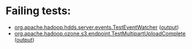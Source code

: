 # Failing tests: 

 * [org.apache.hadoop.hdds.server.events.TestEventWatcher](hadoop-hdds/framework/org.apache.hadoop.hdds.server.events.TestEventWatcher.txt) ([output](hadoop-hdds/framework/org.apache.hadoop.hdds.server.events.TestEventWatcher-output.txt))
 * [org.apache.hadoop.ozone.s3.endpoint.TestMultipartUploadComplete](hadoop-ozone/s3gateway/org.apache.hadoop.ozone.s3.endpoint.TestMultipartUploadComplete.txt) ([output](hadoop-ozone/s3gateway/org.apache.hadoop.ozone.s3.endpoint.TestMultipartUploadComplete-output.txt))
